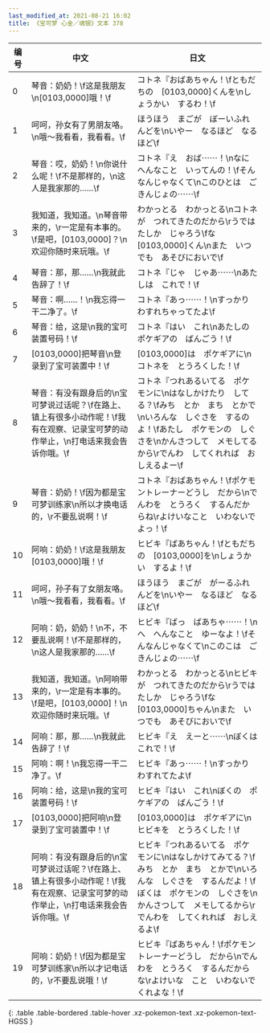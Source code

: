 ```yaml
---
last_modified_at: 2021-08-21 16:02
title: 《宝可梦 心金／魂银》文本 378
---
```

| 编号 | 中文 | 日文 |
| ---- | ---- | ---- |
| 0 | 琴音：奶奶！\f这是我朋友\n[0103,0000]哦！\f | コトネ『おばあちゃん！\fともだちの　[0103,0000]くんを\nしょうかい　するわ！\f |
| 1 | 呵呵，孙女有了男朋友咯。\n哦～我看看，我看看。\f | ほうほう　まごが　ぼーいふれんどを\nいやー　なるほど　なるほど\f |
| 2 | 琴音：哎，奶奶！\n你说什么呢！\f不是那样的，\n这人是我家那的……\f | コトネ『え　おば⋯⋯！\nなに　へんなこと　いってんの！\fそんなんじゃなくて\nこのひとは　ごきんじょの⋯⋯\f |
| 3 | 我知道，我知道。\n琴音带来的，\r一定是有本事的。\f是吧，[0103,0000]？\n欢迎你随时来玩哦。\f | わかっとる　わかっとる\nコトネが　つれてきたのだから\rうではたしか　じゃろう\fな　[0103,0000]くん\nまた　いつでも　あそびにおいで\f |
| 4 | 琴音：那，那……\n我就此告辞了！\f | コトネ『じゃ　じゃあ⋯⋯\nあたしは　これで！\f |
| 5 | 琴音：啊……！\n我忘得一干二净了。\f | コトネ『あっ⋯⋯！\nすっかり　わすれちゃってたよ\f |
| 6 | 琴音：给，这是\n我的宝可装置号码！\f | コトネ『はい　これ\nあたしの　ポケギアの　ばんごう！\f |
| 7 | [0103,0000]把琴音\n登录到了宝可装置中！\f | [0103,0000]は　ポケギアに\nコトネを　とうろくした！\f |
| 8 | 琴音：有没有跟身后的\n宝可梦说过话呢？\f在路上、镇上有很多小动作呢！\f我有在观察、记录宝可梦的动作举止，\n打电话来我会告诉你哦。\f | コトネ『つれあるいてる　ポケモンに\nはなしかけたり　してる？\fみち　とか　まち　とかで\nいろんな　しぐさを　するのよ！\fあたし　ポケモンの　しぐさを\nかんさつして　メモしてるから\rでんわ　してくれれば　おしえるよー\f |
| 9 | 琴音：奶奶！\f因为都是宝可梦训练家\n所以才换电话的，\r不要乱说啊！\f | コトネ『おばあちゃん！\fポケモントレーナーどうし　だから\nでんわを　とうろく　するんだからね\rよけいなこと　いわないでよっ！\f |
| 10 | 阿响：奶奶！\f这是我朋友[0103,0000]哦！\f | ヒビキ『ばあちゃん！\fともだちの　[0103,0000]を\nしょうかい　するよ！\f |
| 11 | 呵呵，孙子有了女朋友咯。\n哦～我看看，我看看。\f | ほうほう　まごが　がーるふれんどを\nいやー　なるほど　なるほど\f |
| 12 | 阿响：奶，奶奶！\n不，不要乱说啊！\f不是那样的，\n这人是我家那的……\f | ヒビキ『ばっ　ばあちゃ⋯⋯！\nへ　へんなこと　ゆーなよ！\fそんなんじゃなくて\nこのこは　ごきんじょの⋯⋯\f |
| 13 | 我知道，我知道。\n阿响带来的，\r一定是有本事的。\f是吧，[0103,0000]！\n欢迎你随时来玩哦。\f | わかっとる　わかっとる\nヒビキが　つれてきたのだから\rうではたしか　じゃろう\fな　[0103,0000]ちゃん\nまた　いつでも　あそびにおいで\f |
| 14 | 阿响：那，那……\n我就此告辞了！\f | ヒビキ『え　えーと⋯⋯\nぼくは　これで！\f |
| 15 | 阿响：啊！\n我忘得一干二净了。\f | ヒビキ『あっ⋯⋯！\nすっかり　わすれてたよ\f |
| 16 | 阿响：给，这是\n我的宝可装置号码！\f | ヒビキ『はい　これ\nぼくの　ポケギアの　ばんごう！\f |
| 17 | [0103,0000]把阿响\n登录到了宝可装置中！\f | [0103,0000]は　ポケギアに\nヒビキを　とうろくした！\f |
| 18 | 阿响：有没有跟身后的\n宝可梦说过话呢？\f在路上、镇上有很多小动作呢！\f我有在观察、记录宝可梦的动作举止，\n打电话来我会告诉你哦。\f | ヒビキ『つれあるいてる　ポケモンに\nはなしかけてみてる？\fみち　とか　まち　とかで\nいろんな　しぐさを　するんだよ！\fぼくは　ポケモンの　しぐさを\nかんさつして　メモしてるから\rでんわを　してくれれば　おしえるよ\f |
| 19 | 阿响：奶奶！\f因为都是宝可梦训练家\n所以才记电话的，\r不要乱说哦！\f | ヒビキ『ばあちゃん！\fポケモントレーナーどうし　だから\nでんわを　とうろく　するんだからな\rよけいな　こと　いわないでくれよな！\f |
{: .table .table-bordered .table-hover .xz-pokemon-text .xz-pokemon-text-HGSS }